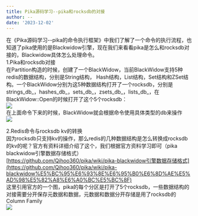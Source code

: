 ```yaml
---
title: Pika源码学习--pika和rocksdb的对接
author: --
date: '2023-12-02'
---
```

在《Pika源码学习--pika的命令执行框架》中我们了解了一个命令的执行流程，也知道了pika使用的是Blackwidow引擎，现在我们来看看pika是怎么和rocksdb对接的，Blackwidow具体怎么处理命令。  
1.Pika和rocksdb对接  
在Partition构造的时候，创建了一个BlackWidow，当前BlackWidow支持5种redis的数据结构，分别是String结构， Hash结构，List结构，Set结构和ZSet结构。一个BlackWidow分别为这5种数据结构打开了一个rocksdb，分别是 strings\_db\_，hashes\_db\_，sets\_db\_，zsets\_db\_，lists\_db\_，在BlackWidow::Open的时候打开了这个5个rocksdb：  
![](https://img2020.cnblogs.com/blog/1993880/202005/1993880-20200505181121293-188997744.png)  
在上面命令下来的时候，BlackWidow就会根据命令使用具体类型的db来操作  
![](https://img2020.cnblogs.com/blog/1993880/202005/1993880-20200505181127816-1391592651.png)

2.Redis命令与rocksdb kv的转换  
因为rocksdb只支持kv的操作，那么redis的几种数据结构是怎么转换成rocksdb的kv的呢？官方有资料详细介绍了这个，我们根据官方资料学习即可（pika blackwidow引擎数据存储格式）[https://github.com/Qihoo360/pika/wiki/pika-blackwidow引擎数据存储格式](https://github.com/Qihoo360/pika/wiki/pika-blackwidow%E5%BC%95%E6%93%8E%E6%95%B0%E6%8D%AE%E5%AD%98%E5%82%A8%E6%A0%BC%E5%BC%8F)  
这里引用官方的一个图，pika的每个分区是打开了5个rocksdb，一些数据结构的对接需要分开保存元数据和数据，元数据和数据分开存储是用了rocksdb的Column Family  
![](https://img2020.cnblogs.com/blog/1993880/202005/1993880-20200505181142360-1886025896.png)